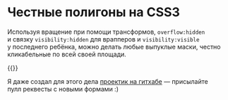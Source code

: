 # Честные полигоны на CSS3

Используя вращение при помощи трансформов, `overflow:hidden` и связку `visibility:hidden` для врапперов и `visibility:visible` у последнего ребёнка, можно делать любые выпуклые маски, честно кликабельные по всей своей площади.

{{<Partial src="polygons.html" />}}

Я даже создал для этого дела [проектик на гитхабе](gh:kizu/Polygons) — присылайте пулл реквесты с новыми формами :)

